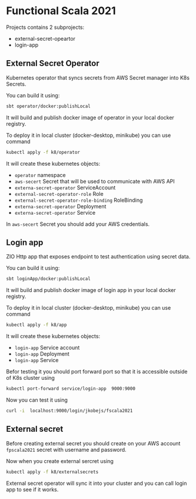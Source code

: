 # Functional Scala 2021

Projects contains 2 subprojects:
* external-secret-opeartor
* login-app


## External Secret Operator
Kubernetes operator that syncs secrets from AWS Secret manager into K8s Secrets.

You can build it using:
```bash
sbt operator/docker:publishLocal
```

It will build and publish docker image of operator in your local docker registry.

To deploy it in local cluster (docker-desktop, minikube) you can use command

```bash
kubectl apply -f k8/operator
```

It will create these kubernetes objects:
* `operator` namespace
* `aws-secert` Secret that will be used to communicate with AWS API
* `externa-secret-operator` ServiceAccount
* `external-secret-operator-role` Role
* `external-secret-operator-role-binding` RoleBinding
* `externa-secret-operator` Deployment
* `externa-secret-operator` Service

In `aws-secert` Secret you should add your AWS credentials.

## Login app
ZIO Http app that exposes endpoint to test authentication using secret data.

You can build it using:
```bash
sbt loginApp/docker:publishLocal
```

It will build and publish docker image of login app in your local docker registry.

To deploy it in local cluster (docker-desktop, minikube) you can use command

```bash
kubectl apply -f k8/app
```

It will create these kubernetes objects:
* `login-app` Service account
* `login-app` Deployment
* `login-app` Service

Befor testing it you should port forward port so that it is accessible outside of K8s cluster using

```bash
kubectl port-forward service/login-app  9000:9000
```

Now you can test it using
```bash
curl -i  localhost:9000/login/jkobejs/fscala2021
```

## External secret

Before creating external secret you should create on your AWS account `fpscala2021` secret with username and password. 

Now when you create external sercret using

```bash
kubectl apply -f k8/externalsecrets
```

External secret operator will sync it into your cluster and you can call login app to see if it works.
